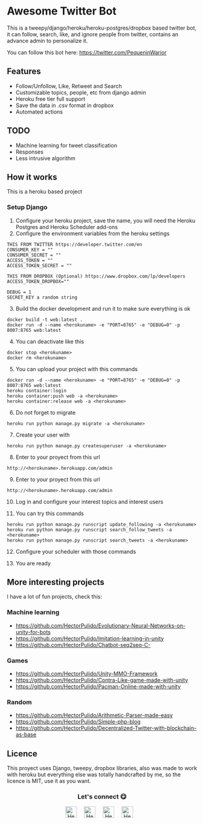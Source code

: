 # Awesome Twitter Bot

This is a tweepy/django/heroku/heroku-postgres/dropbox based twitter bot, it can follow, search, like, and ignore people from twitter, contains an advance admin to personalize it.

You can follow this bot here: https://twitter.com/PequeninWarior

## Features
- Follow/Unfollow, Like, Retweet and Search 
- Customizable topics, people, etc from django admin
- Heroku free tier full support
- Save the data in .csv format in dropbox
- Automated actions

## TODO
- Machine learning for tweet classification
- Responses
- Less intrusive algorithm

## How it works
This is a heroku based project

### Setup Django

1. Configure your heroku project, save the name, you will need the Heroku Postgres and Heroku Scheduler add-ons
2. Configure the environment variables from the heroku settings
```
THIS FROM TWITTER https://developer.twitter.com/en
CONSUMER_KEY = ""
CONSUMER_SECRET = ""
ACCESS_TOKEN = ""
ACCESS_TOKEN_SECRET = ""

THIS FROM DROPBOX (Optional) https://www.dropbox.com/lp/developers
ACCESS_TOKEN_DROPBOX=""

DEBUG = 1
SECRET_KEY a random string 
```

3. Build the docker development and run it to make sure everything is ok

```
docker build -t web:latest .
docker run -d --name <herokuname> -e "PORT=8765" -e "DEBUG=0" -p 8007:8765 web:latest
```
4. You can deactivate like this
```
docker stop <herokuname>
docker rm <herokuname>
```
5. You can upload your project with this commands
```
docker run -d --name <herokuname> -e "PORT=8765" -e "DEBUG=0" -p 8007:8765 web:latest
heroku container:login
heroku container:push web -a <herokuname>
heroku container:release web -a <herokuname>
```
6. Do not forget to migrate
```
heroku run python manage.py migrate -a <herokuname>
```

7. Create your user with
```
heroku run python manage.py createsuperuser -a <herokuname>
```

8. Enter to your proyect from this url
```
http://<herokuname>.herokuapp.com/admin
```

9. Enter to your proyect from this url
```
http://<herokuname>.herokuapp.com/admin
```

10. Log in and configure your interest topics and interest users

11. You can try this commands
```
heroku run python manage.py runscript update_following -a <herokuname>
heroku run python manage.py runscript search_follow_tweets -a <herokuname>
heroku run python manage.py runscript search_tweets -a <herokuname>
```

12. Configure your scheduler with those commands

13. You are ready


## More interesting projects
I have a lot of fun projects, check this:

### Machine learning
- https://github.com/HectorPulido/Evolutionary-Neural-Networks-on-unity-for-bots
- https://github.com/HectorPulido/Imitation-learning-in-unity
- https://github.com/HectorPulido/Chatbot-seq2seq-C-

### Games
- https://github.com/HectorPulido/Unity-MMO-Framework
- https://github.com/HectorPulido/Contra-Like-game-made-with-unity
- https://github.com/HectorPulido/Pacman-Online-made-with-unity

### Random
- https://github.com/HectorPulido/Arithmetic-Parser-made-easy
- https://github.com/HectorPulido/Simple-php-blog
- https://github.com/HectorPulido/Decentralized-Twitter-with-blockchain-as-base


## Licence
This proyect uses Django, tweepy, dropbox libraries, also was made to work with heroku but everything else was totally handcrafted by me, so the licence is MIT, use it as you want.

<div align="center">
<h3 align="center">Let's connect 😋</h3>
</div>
<p align="center">
<a href="https://www.linkedin.com/in/hector-pulido-17547369/" target="blank">
<img align="center" width="30px" alt="Hector's LinkedIn" src="https://www.vectorlogo.zone/logos/linkedin/linkedin-icon.svg"/></a> &nbsp; &nbsp;
<a href="https://twitter.com/Hector_Pulido_" target="blank">
<img align="center" width="30px" alt="Hector's Twitter" src="https://www.vectorlogo.zone/logos/twitter/twitter-official.svg"/></a> &nbsp; &nbsp;
<a href="https://www.twitch.tv/hector_pulido_" target="blank">
<img align="center" width="30px" alt="Hector's Twitch" src="https://www.vectorlogo.zone/logos/twitch/twitch-icon.svg"/></a> &nbsp; &nbsp;
<a href="https://www.youtube.com/channel/UCS_iMeH0P0nsIDPvBaJckOw" target="blank">
<img align="center" width="30px" alt="Hector's Youtube" src="https://www.vectorlogo.zone/logos/youtube/youtube-icon.svg"/></a> &nbsp; &nbsp;
